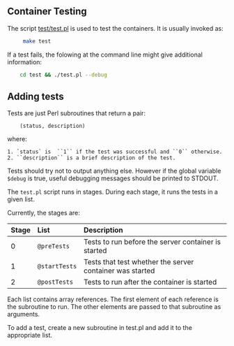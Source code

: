 ## Container Testing

The script [test/test.pl](test/test.pl) is used to test the containers. It
is usually invoked as:

```sh
     make test
```

If a test fails, the folowing at the command line might give additional information:

```sh
    cd test && ./test.pl --debug
```

## Adding tests

Tests are just Perl subroutines that return a pair:

```
    (status, description)
```

where:

    1. `status` is  ``1`` if the test was successful and ``0`` otherwise.
    2. ``description`` is a brief description of the test.

Tests should try not to output anything else. However if the global variable ``$debug`` is true,
useful debugging messages should be printed to STDOUT.

The ``test.pl`` script runs in stages. During each stage, it runs the tests in a given list.

Currently, the stages are:

| Stage | List | Description                      |
|-------|:------------------|:-----------------------------------------------------|
| 0     | ``@preTests`` |  Tests to run before the server container is started |
| 1     | ``@startTests`` | Tests that test whether the server container was started |
| 2     | ``@postTests``  | Tests to run after the container is started |

Each list contains array references. The first element of each reference is the subroutine to run.
The other elements are passed to that subroutine as arguments.

To add a test, create a new subroutine in test.pl and add it to the appropriate list.
